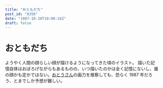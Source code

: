 ```yaml
---
title: "おともだち"
post_id: "6356"
date: "1987-10-20T10:00:16Z"
draft: false
---
```


# おともだち

ようやく人間の顔らしい顔が描けるようになってきた頃のイラスト。 描いた記憶自体はおぼろげながらもあるものの、いつ描いたのかは全く記憶にないし、誰の顔かも定かではない。[おとうさん](/6345)の画力を推察しても、恐らく 1987 年だろう、とまでしか予想が難しい。
